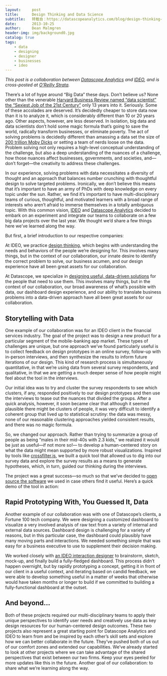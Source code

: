 ```yaml
---
layout:     post
title:      Design Thinking and Data Science
subtitle:   转载自：https://datascopeanalytics.com/blog/design-thinking-and-data-science/
date:       2013-10-25
author:     Dean Malmgren
header-img: img/background0.jpg
catalog: true
tags:
    - data
    - designing
    - designer
    - businesses
    - ideo
---
```


*This post is a collaboration between [Datascope Analytics](https://datascopeanalytics.com/) and [IDEO](http://www.ideo.com/), and is cross-posted at [O'Reilly Strata](http://strata.oreilly.com/2013/10/design-thinking-and-data-science.html).*

There’s a lot of hype around “Big Data” these days. Don’t believe us? None other than the venerable [Harvard Business Review named “data scientist” the “Sexiest Job of the 21](http://hbr.org/2012/10/data-scientist-the-sexiest-job-of-the-21st-century)[st](http://hbr.org/2012/10/data-scientist-the-sexiest-job-of-the-21st-century)[ Century”](http://hbr.org/2012/10/data-scientist-the-sexiest-job-of-the-21st-century) only 13 years into it. Seriously. Some of these accolades are deserved. It’s decidedly cheaper to store data now than it is to analyze it, which is considerably different than 10 or 20 years ago. Other aspects, however, are less deserved. In isolation, big data and data scientists don’t hold some magic formula that’s going to save the world, radically transform businesses, or eliminate poverty. The act of solving problems is decidedly different than amassing a data set the size of[ ](https://github.com/datascopeanalytics/dix)[200 trillion Moby Dicks](https://github.com/datascopeanalytics/dix) or setting a team of nerds loose on the data. Problem solving not only requires a high-level conceptual understanding of the challenge, but also a deep understanding of the nuances of a challenge, how those nuances affect businesses, governments, and societies, and—don’t forget—the creativity to address these challenges.

In our experience, solving problems with data necessitates a diversity of thought and an approach that balances number crunching with thoughtful design to solve targeted problems. Ironically, we don’t believe this means that it’s important to have an army of PhDs with deep knowledge on every topic under the sun. Rather, we find it’s important to have multi-disciplinary teams of curious, thoughtful, and motivated learners with a broad range of interests who aren’t afraid to immerse themselves in a totally ambiguous topic. With this common vision, [IDEO](http://www.ideo.com/.) and [Datascope Analytics](https://datascopeanalytics.com/) decided to embark on an experiment and integrate our teams to collaborate on a few big data projects over the last year. We thought we’d share a few things here we’ve learned along the way.

But first, a brief introduction to our respective companies:

At IDEO, we practice [design thinking](http://designthinking.ideo.com/.), which begins with understanding the needs and behaviors of the people we’re designing for. This involves many things, but in the context of our collaboration, our innate desire to identify the correct problem to solve, our business acumen, and our design experience have all been great assets for our collaboration.

At Datascope, we specialize in [designing useful, data-driven solutions](https://datascopeanalytics.com/services) for the people that need to use them. This involves many things, but in the context of our collaboration, our broad awareness of what’s possible with data, our dashboard design experience, and our ability to translate business problems into a data-driven approach have all been great assets for our collaboration.

## Storytelling with Data

One example of our collaboration was for an IDEO client in the financial services industry. The goal of the project was to design a new product for a particular segment of the mobile-banking app market. These types of challenges are unique, but one approach we’ve found particularly useful is to collect feedback on design prototypes in an online survey, follow-up with in-person interviews, and then synthesize the results to inform future iterations of our design. This kind of research process is simultaneously quantitative, in that we’re using data from several survey respondents, and qualitative, in that we are getting a much deeper sense of how people might feel about the tool in the interviews.

Our initial idea was to try and cluster the survey respondents to see which clusters, if any, responded positively to our design prototypes and then use the interviews to tease out the nuances that divided the groups. After a quick analysis, however, it soon became clear that although it seemed plausible there might be clusters of people, it was very difficult to identify a coherent group that lived up to statistical scrutiny: the data was messy, none of our reasonable clustering approaches yielded consistent results, and there was no magic formula.

So, we changed our approach. Rather than trying to summarize a group of people as being “males in their mid-40s with 2.3 kids,” we realized it would be just as useful—if not more so!— to develop a human-centered story on what the data might mean supported by more robust visualizations. Inspired by tools like [crossfilter.js](http://square.github.io/crossfilter), we built a quick tool that allowed us to dig into our survey data and explore the survey results as a means to generate hypotheses, which, in turn, guided our thinking during the interviews.

The project was a great success—so much so that we’ve decided to [open source the software](https://github.com/ideo/catcorrjs) we used in case others find it useful. Here’s a quick demo of the tool in action:

## Rapid Prototyping With, You Guessed It, Data

Another example of our collaboration was with one of Datascope’s clients, a Fortune 100 tech company. We were designing a customized dashboard to visualize a very involved analysis of raw text from a variety of internal and external data sources. Dashboard design is challenging for a variety of reasons, but in this particular case, the dashboard could plausibly have many moving parts and interactions. We needed something simple that was easy for a business executive to use to supplement their decision making.

We worked closely with [an IDEO interaction designer](https://twitter.com/misterburton) to brainstorm, sketch, mock-up, and finally build a fully-fledged dashboard. This process didn’t happen overnight, but by rapidly prototyping a concept, getting it in front of our client in a useful context, and iterating based on candid feedback, we were able to develop something useful in a matter of weeks that otherwise would have taken months or longer to build if we committed to building a fully-functional dashboard at the outset.

## And beyond...

Both of these projects required our multi-disciplinary teams to apply their unique perspectives to identify user needs and creatively use data as key design resources for our human-centered design outcomes. These two projects also represent a great starting point for Datascope Analytics and IDEO to learn from and be inspired by each other’s skill sets and explore how we can better collaborate in the future. They’ve pushed both of us out of our comfort zones and extended our capabilities. We’ve already started to look at other projects where we can take advantage of the shared perspectives that exist between our two firms. Keep your eyes peeled for more updates like this in the future. Another goal of our collaboration: to share what we’re learning along the way.
